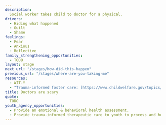 ```yaml
---
description:
  Social worker takes child to doctor for a physical.
drivers:
  - Hiding what happened
  - Guilt
  - Shame
feelings:
  - Fear
  - Anxious
  - Reflective
family_strengthening_opportunities:
  - TODO
layout: stage
next_url: "/stages/how-did-this-happen"
previous_url: "/stages/where-are-you-taking-me"
resources:
  - WIT-Y
  - "Trauma-informed foster care: [https://www.childwelfare.gov/topics/responding/trauma/][https://www.childwelfare.gov/topics/responding/trauma/]"
title: Doctors are scary
quote:
  TODO
youth_agency_opportunities:
  - Provide an emotional & behavioral health assessment.
  - Provide trauma-informed therapeutic care to youth to process and heal (potentially in lieu of psychotropic medication).
---
```

